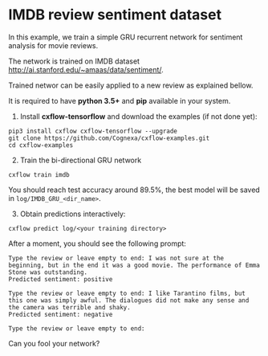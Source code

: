 # IMDB review sentiment dataset
In this example, we train a simple GRU recurrent network for sentiment analysis for movie reviews.

The network is trained on IMDB dataset <http://ai.stanford.edu/~amaas/data/sentiment/>.

Trained networ can be easily applied to a new review as explained bellow.

It is required to have **python 3.5+** and **pip** available in your system.

1. Install **cxflow-tensorflow** and download the examples (if not done yet):
```
pip3 install cxflow cxflow-tensorflow --upgrade
git clone https://github.com/Cognexa/cxflow-examples.git
cd cxflow-examples
```

2. Train the bi-directional GRU network
```
cxflow train imdb
```

You should reach test accuracy around 89.5%, the best model will be saved in `log/IMDB_GRU_<dir_name>`.

3. Obtain predictions interactively:
```
cxflow predict log/<your training directory>
```

After a moment, you should see the following prompt:
```
Type the review or leave empty to end: I was not sure at the beginning, but in the end it was a good movie. The performance of Emma Stone was outstanding.
Predicted sentiment: positive

Type the review or leave empty to end: I like Tarantino films, but this one was simply awful. The dialogues did not make any sense and the camera was terrible and shaky.
Predicted sentiment: negative

Type the review or leave empty to end:
```

Can you fool your network?
